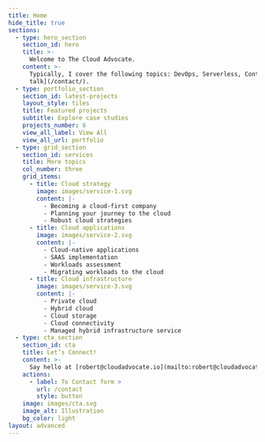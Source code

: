 ```yaml
---
title: Home
hide_title: true
sections:
  - type: hero_section
    section_id: hero
    title: >-
      Welcome to The Cloud Advocate. 
    content: >-      
      Typically, I cover the following topics: DevOps, Serverless, Container, Security, Infrastructure as Code, Container, Continuous Deployment, S3, EC2, RDS, VPC, IAM, VPC, and many more. [Let's
      talk](/contact/).
  - type: portfolio_section
    section_id: latest-projects
    layout_style: tiles
    title: Featured projects
    subtitle: Explore case studies
    projects_number: 6
    view_all_label: View All
    view_all_url: portfolio
  - type: grid_section
    section_id: services
    title: More topics
    col_number: three
    grid_items:
      - title: Cloud strategy
        image: images/service-1.svg
        content: |-
          - Becoming a cloud-first company
          - Planning your journey to the cloud
          - Robust cloud strategies
      - title: Cloud applications
        image: images/service-2.svg
        content: |-
          - Cloud-native applications
          - SAAS implementation
          - Workloads assessment
          - Migrating workloads to the cloud
      - title: Cloud infrastructure
        image: images/service-3.svg
        content: |-
          - Private cloud
          - Hybrid cloud
          - Cloud storage
          - Cloud connectivity
          - Managed hybrid infrastructure service
  - type: cta_section
    section_id: cta
    title: Let’s Connect!
    content: >-
      Say hello at [robert@cloudadvocate.io](mailto:robert@cloudadvocate.io)
    actions:
      - label: To Contact form >
        url: /contact
        style: button
    image: images/cta.svg
    image_alt: Illustration
    bg_color: light
layout: advanced
---
```

